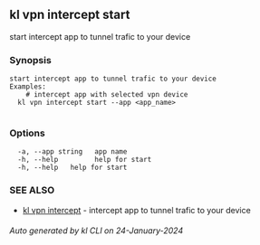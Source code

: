 ## kl vpn intercept start

start intercept app to tunnel trafic to your device

### Synopsis

```
start intercept app to tunnel trafic to your device
Examples:
	# intercept app with selected vpn device
  kl vpn intercept start --app <app_name>
	
```

### Options

```
  -a, --app string   app name
  -h, --help         help for start
  -h, --help   help for start
```

### SEE ALSO

* [kl vpn intercept](kl_vpn_intercept.md)  - intercept app to tunnel trafic to your device

###### Auto generated by kl CLI on 24-January-2024
